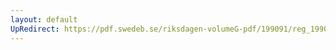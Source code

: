 ```yaml
---
layout: default
UpRedirect: https://pdf.swedeb.se/riksdagen-volumeG-pdf/199091/reg_199091_SkU.pdf
---
```

